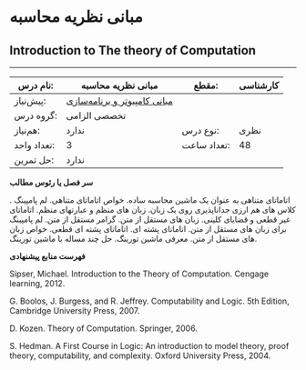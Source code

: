 # مبانی نظریه محاسبه
## Introduction to The theory of Computation
_______________________________________________________________________________
| نام درس:    | مبانی نظریه محاسبه                                                               | مقطع:       | کارشناسی     |
| ----------- | -------------------------------------------------------------------------------- | ----------- | ------------ |
| پیش‌نیاز:   | [مبانی کامپیوتر و برنامه‌سازی](../base/Fundamentals-of-Computer-Programming.md)
 | گروه درس:   | تخصصی الزامی |
| هم‌نیاز:    | ندارد                                                                            | نوع درس:    | نظری         |
| تعداد واحد: | 3                                                                                | تعداد ساعت: | 48           |
| حل تمرین:   |  ندارد                                                                           |             |              |

**سر فصل یا رئوس مطالب**

اتاماتای متناهی به عنوان یک ماشین محاسبه ساده. خواص اتاماتای متناهی. لم پامپینگ . کلاس های هم ارزی جداناپذیری روی یک زبان.  زبان های منظم و عبارتهای منظم. اتاماتای غیر قطعی و قضایای کلینی. زبان های مستقل از متن. گرامر مستقل از متن. لم پامپینگ برای زبان های مستقل از متن. اتاماتای پشته ای. اتاماتای پشته ای قطعی. خواص زبان های مستقل از متن. معرفی ماشین تورینگ. حل چند مساله با ماشین تورینگ.

**فهرست منابع پیشنهادی**

Sipser, Michael. Introduction to the Theory of Computation. Cengage learning, 2012.

G. Boolos, J. Burgess, and R. Jeffrey. Computability and Logic. 5th Edition, Cambridge University Press, 2007.

D. Kozen. Theory of Computation. Springer, 2006.

S. Hedman. A First Course in Logic: An introduction to model theory, proof theory, computability, and complexity. Oxford University Press, 2004.
